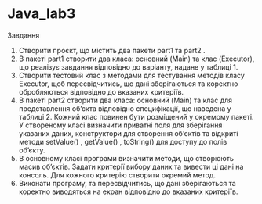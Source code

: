 # Java_lab3

Завдання
1. Створити проєкт, що містить два пакети part1 та part2 .
2. В пакеті part1 створити два класа: основний (Main) та клас (Executor), що реалізує завдання відповідно до
варіанту, надане у таблиці 1.
3. Створити тестовий клас з методами для тестування методів класу Executor, щоб пересвідчитись, що дані
зберігаються та коректно обробляються відповідно до вказаних критеріїв.
4. В пакеті part2 створити два класа: основний (Main) та клас для представлення об’єкта відповідно
специфікації, що наведена у таблиці 2. Кожний клас повинен бути розміщений у окремому пакеті. У
створеному класі визначити приватні поля для зберігання указаних даних, конструктори для створення
об’єктів та відкриті методи setValue() , getValue() , toString() для доступу до полів об’єкту.
5. В основному класі програми визначити методи, що створюють масив об’єктів. Задати критерії вибору
даних та вивести ці дані на консоль. Для кожного критерію створити окремий метод.
6. Виконати програму, та пересвідчитись, що дані зберігаються та коректно виводяться на екран відповідно
до вказаних критеріїв.
